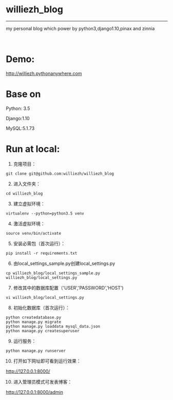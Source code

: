 # williezh_blog
----------------------
my personal blog which power by python3,django1.10,pinax and zinnia

<br />

# Demo:
http://williezh.pythonanywhere.com

# Base on

Python: 3.5

Django:1.10

MySQL:5.1.73

# Run at local:

1. 克隆项目：
```
git clone git@github.com:williezh/williezh_blog
```
2. 进入文件夹：
```
cd williezh_blog
```
3. 建立虚拟环境：
```
virtualenv --python=python3.5 venv
```
4. 激活虚拟环境：
```
source venv/bin/activate
```
5. 安装必需包（首次运行）：
```
pip install -r requirements.txt
```
6. 由local_settings_sample.py创建local_settings.py
```
cp williezh_blog/local_settings_sample.py williezh_blog/local_settings.py
```
7. 修改其中的数据库配置（'USER','PASSWORD','HOST')
```
vi williezh_blog/local_settings.py
```
8. 初始化数据库（首次运行）：
```
python createdatabase.py
python manage.py migrate
python manage.py loaddata mysql_data.json
python manage.py createsuperuser
```
9. 运行服务：
```
python manage.py runserver
```
10. 打开如下网址即可看到运行效果：

http://127.0.0.1:8000/ 

10. 进入管理员模式可发表博客：

http://127.0.0.1:8000/admin

